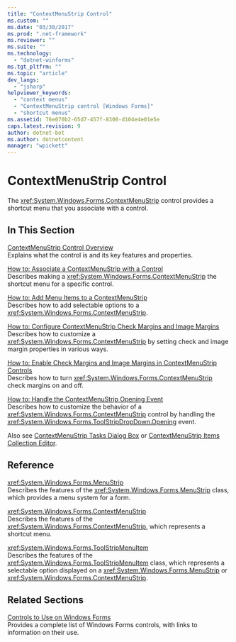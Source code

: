 ```yaml
---
title: "ContextMenuStrip Control"
ms.custom: ""
ms.date: "03/30/2017"
ms.prod: ".net-framework"
ms.reviewer: ""
ms.suite: ""
ms.technology: 
  - "dotnet-winforms"
ms.tgt_pltfrm: ""
ms.topic: "article"
dev_langs: 
  - "jsharp"
helpviewer_keywords: 
  - "context menus"
  - "ContextMenuStrip control [Windows Forms]"
  - "shortcut menus"
ms.assetid: 76e070b2-65d7-457f-8300-d104e4e01e5e
caps.latest.revision: 9
author: dotnet-bot
ms.author: dotnetcontent
manager: "wpickett"
---
```

# ContextMenuStrip Control
The <xref:System.Windows.Forms.ContextMenuStrip> control provides a shortcut menu that you associate with a control.  
  
## In This Section  
 [ContextMenuStrip Control Overview](../../../../docs/framework/winforms/controls/contextmenustrip-control-overview.md)  
 Explains what the control is and its key features and properties.  
  
 [How to: Associate a ContextMenuStrip with a Control](../../../../docs/framework/winforms/controls/how-to-associate-a-contextmenustrip-with-a-control.md)  
 Describes making a <xref:System.Windows.Forms.ContextMenuStrip> the shortcut menu for a specific control.  
  
 [How to: Add Menu Items to a ContextMenuStrip](../../../../docs/framework/winforms/controls/how-to-add-menu-items-to-a-contextmenustrip.md)  
 Describes how to add selectable options to a <xref:System.Windows.Forms.ContextMenuStrip>.  
  
 [How to: Configure ContextMenuStrip Check Margins and Image Margins](../../../../docs/framework/winforms/controls/how-to-configure-contextmenustrip-check-margins-and-image-margins.md)  
 Describes how to customize a <xref:System.Windows.Forms.ContextMenuStrip> by setting check and image margin properties in various ways.  
  
 [How to: Enable Check Margins and Image Margins in ContextMenuStrip Controls](../../../../docs/framework/winforms/controls/how-to-enable-check-margins-and-image-margins-in-contextmenustrip-controls.md)  
 Describes how to turn <xref:System.Windows.Forms.ContextMenuStrip> check margins on and off.  
  
 [How to: Handle the ContextMenuStrip Opening Event](../../../../docs/framework/winforms/controls/how-to-handle-the-contextmenustrip-opening-event.md)  
 Describes how to customize the behavior of a <xref:System.Windows.Forms.ContextMenuStrip> control by handling the <xref:System.Windows.Forms.ToolStripDropDown.Opening> event.  
  
 Also see [ContextMenuStrip Tasks Dialog Box](http://msdn.microsoft.com/library/ms233646\(v=vs.110\)) or [ContextMenuStrip Items Collection Editor](http://msdn.microsoft.com/library/ms233641\(v=vs.110\)).  
  
## Reference  
 <xref:System.Windows.Forms.MenuStrip>  
 Describes the features of the <xref:System.Windows.Forms.MenuStrip> class, which provides a menu system for a form.  
  
 <xref:System.Windows.Forms.ContextMenuStrip>  
 Describes the features of the <xref:System.Windows.Forms.ContextMenuStrip>, which represents a shortcut menu.  
  
 <xref:System.Windows.Forms.ToolStripMenuItem>  
 Describes the features of the <xref:System.Windows.Forms.ToolStripMenuItem> class, which represents a selectable option displayed on a <xref:System.Windows.Forms.MenuStrip> or <xref:System.Windows.Forms.ContextMenuStrip>.  
  
## Related Sections  
 [Controls to Use on Windows Forms](../../../../docs/framework/winforms/controls/controls-to-use-on-windows-forms.md)  
 Provides a complete list of Windows Forms controls, with links to information on their use.

